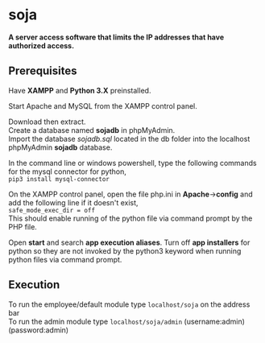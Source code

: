 # soja
**A server access software that limits the IP addresses that have authorized access.**

## Prerequisites

Have **XAMPP** and **Python 3.X** preinstalled.

Start Apache and MySQL from the XAMPP control panel.

Download then extract.  
Create a database named **sojadb** in phpMyAdmin.  
Import the database *sojadb.sql* located in the db folder into the localhost phpMyAdmin **sojadb** database.


In the command line or windows powershell, type the following commands for the mysql connector for python,  
 ```pip3 install mysql-connector```  

  On the XAMPP control panel, open the file php.ini in **Apache**->**config** and add the following line if it doesn't exist,  
  ```safe_mode_exec_dir = off```  
  This should enable running of the python file via command prompt by the PHP file. 
  
  Open **start** and search **app execution aliases**. Turn off **app installers** for python so they are not invoked by the python3 keyword when running python files via command prompt.
  
## Execution 
  
To run the employee/default module type ```localhost/soja``` on the address bar  
To run the admin module type ```localhost/soja/admin``` (username:admin)(password:admin)
